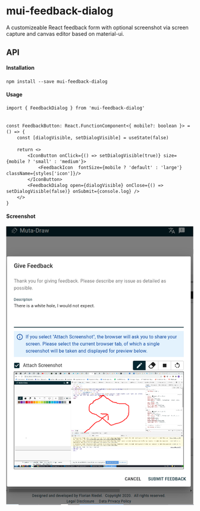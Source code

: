 # mui-feedback-dialog

A customizeable React feedback form with optional screenshot via screen capture and canvas editor based on material-ui.

## API

#### Installation

`npm install --save mui-feedback-dialog`

#### Usage
```
import { FeedbackDialog } from 'mui-feedback-dialog'


const FeedbackButton: React.FunctionComponent<{ mobile?: boolean }> = () => {
    const [dialogVisible, setDialogVisible] = useState(false)

    return <>
        <IconButton onClick={() => setDialogVisible(true)} size={mobile ? 'small' : 'medium'}>
            <FeedbackIcon  fontSize={mobile ? 'default' : 'large'} className={styles['icon']}/>
        </IconButton>
        <FeedbackDialog open={dialogVisible} onClose={() => setDialogVisible(false)} onSubmit={console.log} />
    </>
}
```
#### Screenshot
![SampleScreenshot](https://github.com/fochlac/mui-feedback-dialog/blob/master/feedback-dialog.jpg?raw=true)
